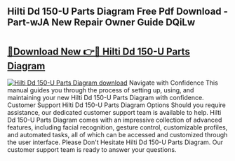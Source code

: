 ## Hilti Dd 150-U Parts Diagram Free Pdf Download - Part-wJA New Repair Owner Guide DQiLw

# <h2><a href="http://dfs8edj.blite.top/?on=Hilti+Dd+150-U+Parts+Diagram">🔗Download New 👉🔴 Hilti Dd 150-U Parts Diagram</a></h2>

[![Hilti Dd 150-U Parts Diagram download](https://i.imgur.com/lujVjoI.png)](http://dfs8edj.blite.top/?on=Hilti+Dd+150-U+Parts+Diagram)
Navigate with Confidence This manual guides you through the process of setting up, using, and maintaining your new Hilti Dd 150-U Parts Diagram with confidence. Customer Support Hilti Dd 150-U Parts Diagram Options Should you require assistance, our dedicated customer support team is available to help. Hilti Dd 150-U Parts Diagram comes with an impressive collection of advanced features, including facial recognition, gesture control, customizable profiles, and automated tasks, all of which can be accessed and customized through the user interface. Please Don't Hesitate Hilti Dd 150-U Parts Diagram. Our customer support team is ready to answer your questions.
